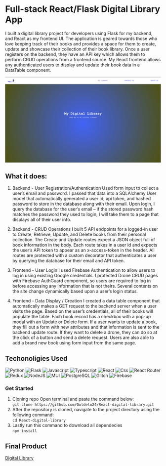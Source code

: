# Full-stack React/Flask Digital Library App
I built a digital library project for developers using Flask for my backend, and React as my frontend UI. The application is geared towards those who love keeping track of their books and provides a space for them to create, update and showcase their collection of their book library. Once a user registers on the backend, they have an API key which allows them to perform CRUD operations from a frontend source. My React frontend allows any authenticated users to display and update their book data in a DataTable component.

![](Digital-library.png)

## What it does:
1. Backend - User Registration/Authentication
Used form input to collect a user’s email and password. I passed that data into a SQLAlchemy User model that automatically generated a user id, api token, and hashed password to store in the database along with their email. Upon login, I query the database for the user’s email – if the stored password hash matches the password they used to login, I will take them to a page that displays all of their user info.

2. Backend - CRUD Operations
I built 5 API endpoints for a logged-in user to Create, Retrieve, Update, and Delete books from their personal collection. The Create and Update routes expect a JSON object full of book information in the body. Each route takes in a user id and expects the user’s API token to appear as an x-access-token in the header. All routes are protected  with a custom decorator that authenticates a user by querying the database for their email and API token.

3. Frontend - User Login
I used Firebase Authentication to allow users to log in using existing Google credentials. I protected Drone CRUD pages with Firebase AuthGuard component, so users are required to log in before accessing any information that is not theirs. Several contents on the site change dynamically based upon a user’s login status.

4. Frontend - Data Display / Creation
I created a data table component that automatically makes a GET request to the backend server when a user visits the page. Based on the user’s credentials, all of their books will populate the table. Each book record has a checkbox with a pop-up modal with an Update or Delete form. If a user wants to update a book, they fill out a form with new attributes and that information is sent to the backend update route. If they want to delete a drone, they can do so at the click of a button and send a delete request. 
Users are also able to add a brand new book using form input from the same page.



## Techonoligies Used
![Python](https://img.shields.io/badge/Python-3776AB?style=for-the-badge&logo=python&logoColor=white)
![Flask](https://img.shields.io/badge/flask-%23000.svg?style=for-the-badge&logo=flask&logoColor=white)
![Javascript](https://img.shields.io/badge/JavaScript-F7DF1E?style=for-the-badge&logo=javascript&logoColor=black)
![Typescript](https://img.shields.io/badge/TypeScript-007ACC?style=for-the-badge&logo=typescript&logoColor=white)
![React](https://img.shields.io/badge/react-%2320232a.svg?style=for-the-badge&logo=react&logoColor=%2361DAFB)
![Css](https://img.shields.io/badge/CSS3-1572B6?style=for-the-badge&logo=css3&logoColor=white)
![React Router](https://img.shields.io/badge/React_Router-CA4245?style=for-the-badge&logo=react-router&logoColor=white)
![Redux](https://img.shields.io/badge/redux-%23593d88.svg?style=for-the-badge&logo=redux&logoColor=white)
![NodeJS](https://img.shields.io/badge/node.js-6DA55F?style=for-the-badge&logo=node.js&logoColor=white)
![MUI](https://img.shields.io/badge/MUI-%230081CB.svg?style=for-the-badge&logo=mui&logoColor=white)
![PostgreSQL](https://img.shields.io/badge/PostgreSQL-316192?style=for-the-badge&logo=postgresql&logoColor=white)
![Glitch](https://img.shields.io/badge/glitch-%233333FF.svg?style=for-the-badge&logo=glitch&logoColor=white)
![Firebase](https://img.shields.io/badge/firebase-%23039BE5.svg?style=for-the-badge&logo=firebase)

### Get Started

1. Cloning repo
   Open terminal and paste the command below: <br />
  ``git clone https://github.com/Goldelm24/React-digital-library.git
  ``
2. After the repository is cloned, navigate to the project directory using the following command: <br />
    ``cd React-digital-library
    ``
3. Lastly run this command to download all dependecies <br />
      ``npm install
      ``
## Final Product 
[Digital Library](https://react-digital-library-7e8a5.web.app/)
